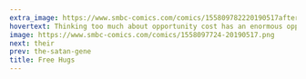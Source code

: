 ```yaml
---
extra_image: https://www.smbc-comics.com/comics/155809782220190517after.png
hovertext: Thinking too much about opportunity cost has an enormous opportunity cost.
image: https://www.smbc-comics.com/comics/1558097724-20190517.png
next: their
prev: the-satan-gene
title: Free Hugs
---
```

